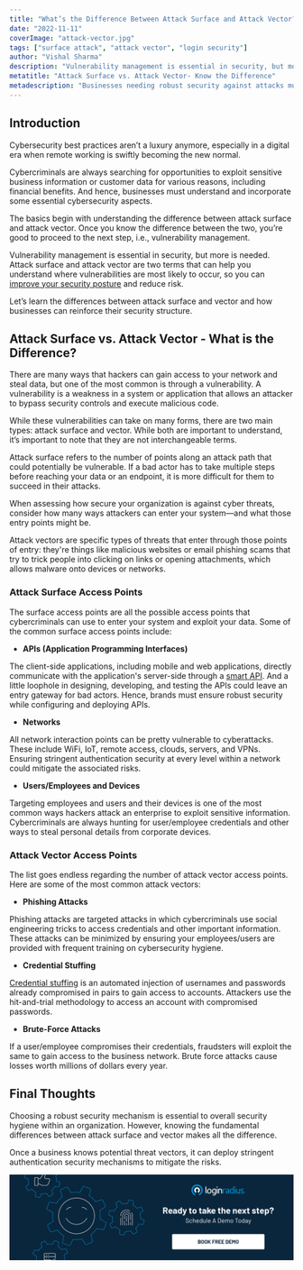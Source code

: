 ```yaml
---
title: "What’s the Difference Between Attack Surface and Attack Vector?"
date: "2022-11-11"
coverImage: "attack-vector.jpg"
tags: ["surface attack", "attack vector", "login security"]
author: "Vishal Sharma"
description: "Vulnerability management is essential in security, but more is needed. Attack surface and attack vector are two terms that can help you understand where vulnerabilities are most likely to occur, so you can improve your security posture and reduce risk."
metatitle: "Attack Surface vs. Attack Vector- Know the Difference"
metadescription: "Businesses needing robust security against attacks must first learn the basic difference between attack surface and vector. Read on to know more."
---
```


## Introduction 

Cybersecurity best practices aren’t a luxury anymore, especially in a digital era when remote working is swiftly becoming the new normal. 

Cybercriminals are always searching for opportunities to exploit sensitive business information or customer data for various reasons, including financial benefits. And hence, businesses must understand and incorporate some essential cybersecurity aspects. 

The basics begin with understanding the difference between attack surface and attack vector. Once you know the difference between the two, you’re good to proceed to the next step, i.e., vulnerability management. 

Vulnerability management is essential in security, but more is needed. Attack surface and attack vector are two terms that can help you understand where vulnerabilities are most likely to occur, so you can [improve your security posture](https://blog.loginradius.com/identity/tips-from-loginradius-security-expert-2022/) and reduce risk.

Let’s learn the differences between attack surface and vector and how businesses can reinforce their security structure. 


## Attack Surface vs. Attack Vector - What is the Difference? 

There are many ways that hackers can gain access to your network and steal data, but one of the most common is through a vulnerability. A vulnerability is a weakness in a system or application that allows an attacker to bypass security controls and execute malicious code.

While these vulnerabilities can take on many forms, there are two main types: attack surface and vector. While both are important to understand, it’s important to note that they are not interchangeable terms.

Attack surface refers to the number of points along an attack path that could potentially be vulnerable. If a bad actor has to take multiple steps before reaching your data or an endpoint, it is more difficult for them to succeed in their attacks. 

When assessing how secure your organization is against cyber threats, consider how many ways attackers can enter your system—and what those entry points might be.

Attack vectors are specific types of threats that enter through those points of entry: they're things like malicious websites or email phishing scams that try to trick people into clicking on links or opening attachments, which allows malware onto devices or networks. 


### Attack Surface Access Points

The surface access points are all the possible access points that cybercriminals can use to enter your system and exploit your data. Some of the common surface access points include: 



* **APIs (Application Programming Interfaces)**

The client-side applications, including mobile and web applications, directly communicate with the application's server-side through a [smart API](https://blog.loginradius.com/identity/risk-management-with-holistic-apis/). And a little loophole in designing, developing, and testing the APIs could leave an entry gateway for bad actors. Hence, brands must ensure robust security while configuring and deploying APIs. 



* **Networks**

All network interaction points can be pretty vulnerable to cyberattacks. These include WiFi, IoT, remote access, clouds, servers, and VPNs. Ensuring stringent authentication security at every level within a network could mitigate the associated risks. 



* **Users/Employees and Devices**

Targeting employees and users and their devices is one of the most common ways hackers attack an enterprise to exploit sensitive information. Cybercriminals are always hunting for user/employee credentials and other ways to steal personal details from corporate devices. 


### Attack Vector Access Points

The list goes endless regarding the number of attack vector access points. Here are some of the most common attack vectors:



* **Phishing Attacks**

Phishing attacks are targeted attacks in which cybercriminals use social engineering tricks to access credentials and other important information. These attacks can be minimized by ensuring your employees/users are provided with frequent training on cybersecurity hygiene. 



* **Credential Stuffing**

[Credential stuffing](https://blog.loginradius.com/identity/prevent-credential-stuffing-attacks/) is an automated injection of usernames and passwords already compromised in pairs to gain access to accounts. Attackers use the hit-and-trial methodology to access an account with compromised passwords. 



* **Brute-Force Attacks**

If a user/employee compromises their credentials, fraudsters will exploit the same to gain access to the business network. Brute force attacks cause losses worth millions of dollars every year. 


## Final Thoughts 

Choosing a robust security mechanism is essential to overall security hygiene within an organization. However, knowing the fundamental differences between attack surface and vector makes all the difference. 

Once a business knows potential threat vectors, it can deploy stringent authentication security mechanisms to mitigate the risks.  


[![book-a-demo-loginradius](../../assets/book-a-demo-loginradius.png)](https://www.loginradius.com/book-a-demo/)
